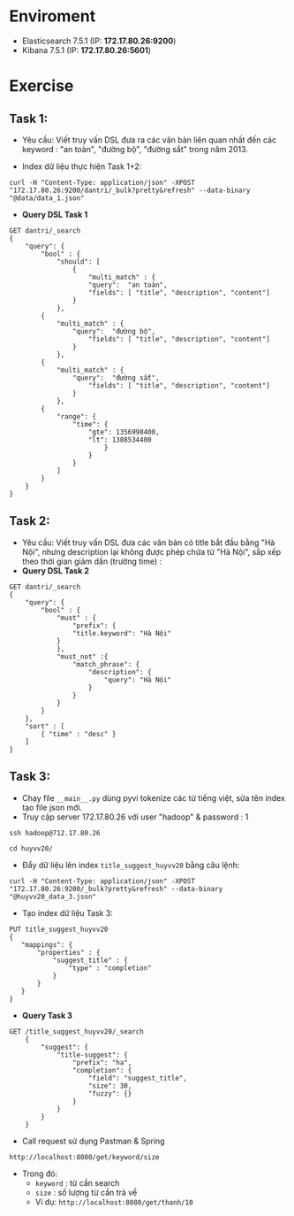 # Enviroment
  - Elasticsearch 7.5.1 (IP: **172.17.80.26:9200**)
  - Kibana 7.5.1 (IP: **172.17.80.26:5601**)

# Exercise
## Task 1: 
  - Yêu cầu: Viết truy vấn DSL đưa ra các văn bản liên quan nhất đến các keyword : "an toàn", "đường bộ", "đường sắt" trong năm 2013.

  - Index dữ liệu thực hiện Task 1+2:
```
curl -H "Content-Type: application/json" -XPOST "172.17.80.26:9200/dantri/_bulk?pretty&refresh" --data-binary "@data/data_1.json"
```
  - **Query DSL Task 1**
```
GET dantri/_search
{
    "query": {
        "bool" : {
            "should": [
                {
                    "multi_match" : {
                    "query":  "an toàn",
                    "fields": [ "title", "description", "content"]
                }
            },
        {
            "multi_match" : {
                "query":  "đường bộ",
                    "fields": [ "title", "description", "content"]
                }
            },
        {
            "multi_match" : {
                "query":  "đường sắt",
                    "fields": [ "title", "description", "content"]
                }
            },
        {
            "range": {
                "time": {
                    "gte": 1356998400,
                    "lt": 1388534400
                        }
                    }
                }
            ]
        }
    }
}
```
## Task 2:
  - Yêu cầu: Viết truy vấn DSL đưa các văn bản có title bắt đầu bằng "Hà Nội", nhưng description lại không được phép chứa từ "Hà Nội", sắp xếp theo thời gian giảm dần (trường time) :
  - **Query DSL Task 2**
```
GET dantri/_search
{
    "query": {
        "bool" : {
            "must" : {
                "prefix": {
                "title.keyword": "Hà Nội"
            }
            },
            "must_not" :{
                "match_phrase": {
                    "description": {
                        "query": "Hà Nội"
                    }
                }
            }
        }
    },
    "sort" : [
        { "time" : "desc" }
    ]
}
```
## Task 3:
  - Chạy file ```__main__.py``` dùng pyvi tokenize các từ tiếng việt, sửa tên index tạo file json mới.
  - Truy cập server 172.17.80.26 với user "hadoop" & password : 1

``` 
ssh hadoop@712.17.80.26 
```

``` 
cd huyvv20/ 
```

  - Đẩy dữ liệu lên index ```title_suggest_huyvv20``` bằng câu lệnh:

```
curl -H "Content-Type: application/json" -XPOST "172.17.80.26:9200/_bulk?pretty&refresh" --data-binary "@huyvv20_data_3.json" 
```
  - Tạo index dữ liệu Task 3:
 ```
 PUT title_suggest_huyvv20
{
    "mappings": {
        "properties" : {
            "suggest_title" : {
                "type" : "completion"
            }
        }
    }
}
```
  - **Query Task 3**
```
GET /title_suggest_huyvv20/_search
    {
        "suggest": {
            "title-suggest": {
                "prefix": "ha",
                "completion": {
                    "field": "suggest_title",
                    "size": 30,
                    "fuzzy": {}
                }
            }
        }
    }
```

  - Call request sử dụng Pastman & Spring
```
http://localhost:8080/get/keyword/size
```
  - Trong đó:
    + ```keyword``` : từ cần search
    + ```size``` : số lượng từ cần trả về
    + Ví dụ: ```http://localhost:8080/get/thanh/10```
